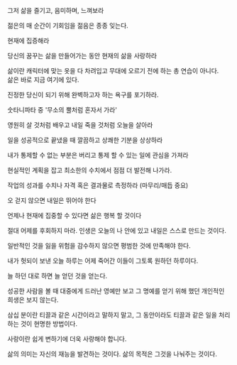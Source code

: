 그저 삶을 즐기고, 음미하며, 느껴보라

젊은의 매 순간이 기회임을 젊음은 종종 잊는다.

현재에 집증해라

당신의 꿈꾸는 삶을 만들어가는 동안 현재의 삶을 사랑하라

삶이란 캐릭터에 맞는 옷을 다 차려입고 무대에 오르기 전에 하는 총 연습이 아니다.<br>
삶은 바로 지금 여기에 있다.

진정한 당신이 되기 위해 완벽하고자 하는 욕구를 포기하라.

숫타니파타 중 '무소의 뿔처럼 혼자서 가라'

영원히 살 것처럼 배우고 내일 죽을 것처럼 오늘을 살아라

일을 성공적으로 끝냈을 때 깔끔하고 상쾌한 기분을 상상하라

내가 통제할 수 없는 부분은 버리고 통제 할 수 있는 일에 관심을 가져라

현실적인 계획을 잡고 최소한의 수치에서 점점 더 발전해 나가라.

작업의 성과를 수치나 자격 혹은 결과물로 측정하라 (마무리/매듭 중요)

오 걷지 않으면 내일은 뛰어야 한다

언제나 현재에 집중할 수 있다면 삶은 행복 할 것이다

절대 어제를 후회하지 마라. 인생은 오늘의 나 안에 있고 내일은 스스로 만드는 것이다.

일반적인 것을 잃을 위험을 감수하지 않으면 평범한 것에 만족해야 한다.

내가 헛되이 보낸 오늘 하루는 어제 죽어간 이들이 그토록 원하던 하루이다.

늘 하던 대로 하면 늘 얻던 것을 얻는다.

성공한 사람을 볼 때 대중에게 드러난 영예만 보고 그 명예를 얻기 위해 했던 개인적인 희생은 보지 않는다.

삼십 분이란 티끌과 같은 시간이라고 말하지 말고, 그 동안이라도 티끌과 같은 일을 처리하는 것이 현명한 방법이다.

사랑이란 쉽게 변하기에 더욱 사랑해야 합니다.

삶의 의미는 자신의 재능을 발견하는 것이다. 삶의 목적은 그것을 나눠주는 것이다.
